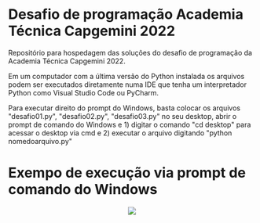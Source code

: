 # Desafio de programação Academia Técnica Capgemini 2022

Repositório para hospedagem das soluções do desafio de programação da Academia Técnica Capgemini 2022.

Em um computador com a última versão do Python instalada os arquivos podem ser executados diretamente numa IDE que tenha um interpretador Python como Visual Studio Code ou PyCharm.

Para executar direito do prompt do Windows, basta colocar os arquivos "desafio01.py",  "desafio02.py", "desafio03.py" no seu desktop, abrir o prompt de comando do Windows e 1) digitar o comando "cd desktop" para acessar o desktop via cmd e 2) executar o arquivo digitando "python nomedoarquivo.py"

# Exempo de execução via prompt de comando do Windows

<div align="center">
  <img src="https://user-images.githubusercontent.com/11592110/154368856-21c5897e-342e-49e1-9c5f-7232dee6978e.png"/>
</div>
